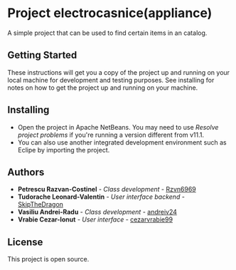 # Project electrocasnice(appliance)
  A simple project that can be used to find certain items in an catalog.
  
## Getting Started
These instructions will get you a copy of the project up and running on your local machine for development and testing purposes. See installing for notes on how to get the project up and running on your machine.


## Installing
 - Open the project in Apache NetBeans. You may need to use *Resolve project problems* if you're running a version different from v11.1.
 - You can also use another integrated development environment such as Eclipe by importing the project.

## Authors

* **Petrescu Razvan-Costinel** - *Class development* - [Rzvn6969](https://github.com/Rzvn6969)
* **Tudorache Leonard-Valentin** - *User interface backend* - [SkipTheDragon](https://github.com/SkipTheDragon)
* **Vasiliu Andrei-Radu** - *Class development* - [andreiv24](https://github.com/andreiv24)
* **Vrabie Cezar-Ionut** - *User interface* - [cezarvrabie99](https://github.com/cezarvrabie99)


## License

This project is open source.
